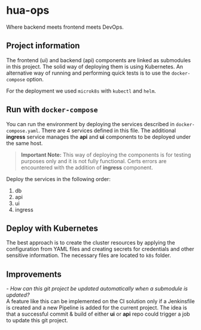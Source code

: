 # hua-ops
Where backend meets frontend meets DevOps.

## Project information

The frontend (ui) and backend (api) components are linked as submodules in this project. The solid way of deploying them is using Kubernetes. An alternative way of running and performing quick tests is to use the `docker-compose` option.

For the deployment we used `microk8s` with `kubectl` and `helm`.

## Run with `docker-compose`

You can run the environment by deploying the services described in `docker-compose.yaml`. There are 4 services defined in this file. The additional **ingress** service manages the **api** and **ui** components to be deployed under the same host. 

> __Important Note:__ This way of deploying the components is for testing purposes only and it is not fully functional. Certs errors are encountered with the addition of **ingress** component.  

Deploy the services in the following order:
1. db
2. api
3. ui
4. ingress

## Deploy with Kubernetes

The best approach is to create the cluster resources by applying the configuration from YAML files and creating secrets for credentials and other sensitive information. The necessary files are located to `k8s` folder.

## Improvements

*- How can this git project be updated automatically when a submodule is updated?*  
A feature like this can be implemented on the CI solution only if a Jenkinsfile is created and a new Pipeline is added for the current project. The idea is that a successful commit & build of either **ui** or **api** repo could trigger a job to update this git project.  

